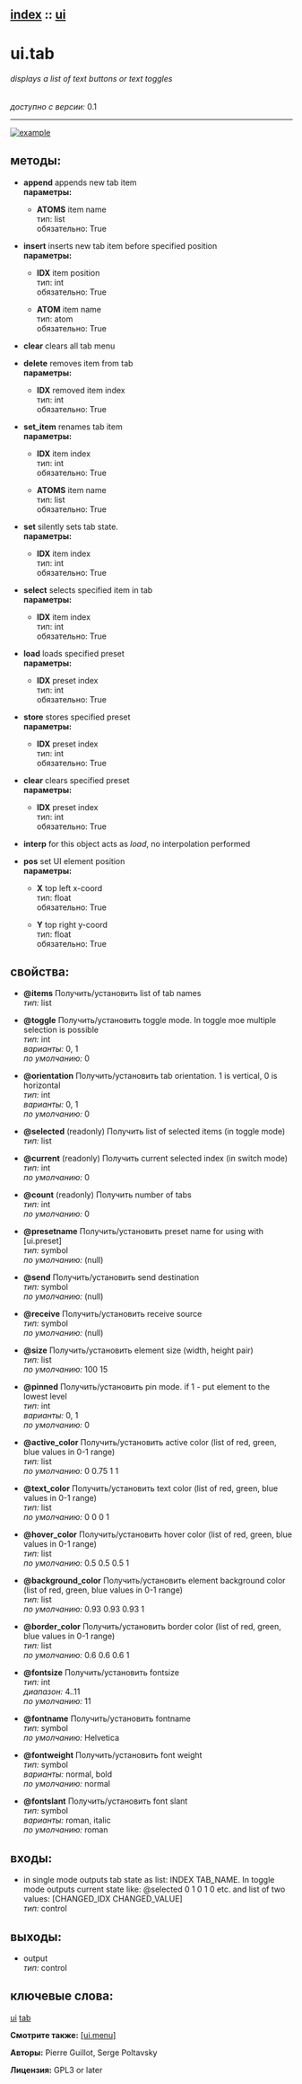 [index](index.html) :: [ui](category_ui.html)
---

# ui.tab

###### displays a list of text buttons or text toggles

*доступно с версии:* 0.1

---




[![example](../examples/img/ui.tab.jpg)](../examples/pd/ui.tab.pd)





## методы:

* **append**
appends new tab item<br>
  __параметры:__
  - **ATOMS** item name<br>
    тип: list <br>
    обязательно: True <br>

* **insert**
inserts new tab item before specified position<br>
  __параметры:__
  - **IDX** item position<br>
    тип: int <br>
    обязательно: True <br>

  - **ATOM** item name<br>
    тип: atom <br>
    обязательно: True <br>

* **clear**
clears all tab menu<br>

* **delete**
removes item from tab<br>
  __параметры:__
  - **IDX** removed item index<br>
    тип: int <br>
    обязательно: True <br>

* **set_item**
renames tab item<br>
  __параметры:__
  - **IDX** item index<br>
    тип: int <br>
    обязательно: True <br>

  - **ATOMS** item name<br>
    тип: list <br>
    обязательно: True <br>

* **set**
silently sets tab state.<br>
  __параметры:__
  - **IDX** item index<br>
    тип: int <br>
    обязательно: True <br>

* **select**
selects specified item in tab<br>
  __параметры:__
  - **IDX** item index<br>
    тип: int <br>
    обязательно: True <br>

* **load**
loads specified preset<br>
  __параметры:__
  - **IDX** preset index<br>
    тип: int <br>
    обязательно: True <br>

* **store**
stores specified preset<br>
  __параметры:__
  - **IDX** preset index<br>
    тип: int <br>
    обязательно: True <br>

* **clear**
clears specified preset<br>
  __параметры:__
  - **IDX** preset index<br>
    тип: int <br>
    обязательно: True <br>

* **interp**
for this object acts as *load*, no interpolation performed<br>

* **pos**
set UI element position<br>
  __параметры:__
  - **X** top left x-coord<br>
    тип: float <br>
    обязательно: True <br>

  - **Y** top right y-coord<br>
    тип: float <br>
    обязательно: True <br>




## свойства:

* **@items** 
Получить/установить list of tab names<br>
_тип:_ list<br>

* **@toggle** 
Получить/установить toggle mode. In toggle moe multiple selection is possible<br>
_тип:_ int<br>
_варианты:_ 0, 1<br>
_по умолчанию:_ 0<br>

* **@orientation** 
Получить/установить tab orientation. 1 is vertical, 0 is horizontal<br>
_тип:_ int<br>
_варианты:_ 0, 1<br>
_по умолчанию:_ 0<br>

* **@selected** (readonly)
Получить list of selected items (in toggle mode)<br>
_тип:_ list<br>

* **@current** (readonly)
Получить current selected index (in switch mode)<br>
_тип:_ int<br>
_по умолчанию:_ 0<br>

* **@count** (readonly)
Получить number of tabs<br>
_тип:_ int<br>
_по умолчанию:_ 0<br>

* **@presetname** 
Получить/установить preset name for using with [ui.preset]<br>
_тип:_ symbol<br>
_по умолчанию:_ (null)<br>

* **@send** 
Получить/установить send destination<br>
_тип:_ symbol<br>
_по умолчанию:_ (null)<br>

* **@receive** 
Получить/установить receive source<br>
_тип:_ symbol<br>
_по умолчанию:_ (null)<br>

* **@size** 
Получить/установить element size (width, height pair)<br>
_тип:_ list<br>
_по умолчанию:_ 100 15<br>

* **@pinned** 
Получить/установить pin mode. if 1 - put element to the lowest level<br>
_тип:_ int<br>
_варианты:_ 0, 1<br>
_по умолчанию:_ 0<br>

* **@active_color** 
Получить/установить active color (list of red, green, blue values in 0-1 range)<br>
_тип:_ list<br>
_по умолчанию:_ 0 0.75 1 1<br>

* **@text_color** 
Получить/установить text color (list of red, green, blue values in 0-1 range)<br>
_тип:_ list<br>
_по умолчанию:_ 0 0 0 1<br>

* **@hover_color** 
Получить/установить hover color (list of red, green, blue values in 0-1 range)<br>
_тип:_ list<br>
_по умолчанию:_ 0.5 0.5 0.5 1<br>

* **@background_color** 
Получить/установить element background color (list of red, green, blue values in 0-1 range)<br>
_тип:_ list<br>
_по умолчанию:_ 0.93 0.93 0.93 1<br>

* **@border_color** 
Получить/установить border color (list of red, green, blue values in 0-1 range)<br>
_тип:_ list<br>
_по умолчанию:_ 0.6 0.6 0.6 1<br>

* **@fontsize** 
Получить/установить fontsize<br>
_тип:_ int<br>
_диапазон:_ 4..11<br>
_по умолчанию:_ 11<br>

* **@fontname** 
Получить/установить fontname<br>
_тип:_ symbol<br>
_по умолчанию:_ Helvetica<br>

* **@fontweight** 
Получить/установить font weight<br>
_тип:_ symbol<br>
_варианты:_ normal, bold<br>
_по умолчанию:_ normal<br>

* **@fontslant** 
Получить/установить font slant<br>
_тип:_ symbol<br>
_варианты:_ roman, italic<br>
_по умолчанию:_ roman<br>



## входы:

* in single mode outputs tab state as list: INDEX TAB_NAME. In toggle mode outputs current state like: @selected 0 1 0 1 0 etc. and list of two values: [CHANGED_IDX CHANGED_VALUE]<br>
_тип:_ control



## выходы:

* output<br>
_тип:_ control



## ключевые слова:

[ui](keywords/ui.html)
[tab](keywords/tab.html)



**Смотрите также:**
[\[ui.menu\]](ui.menu.html)




**Авторы:** Pierre Guillot, Serge Poltavsky




**Лицензия:** GPL3 or later





